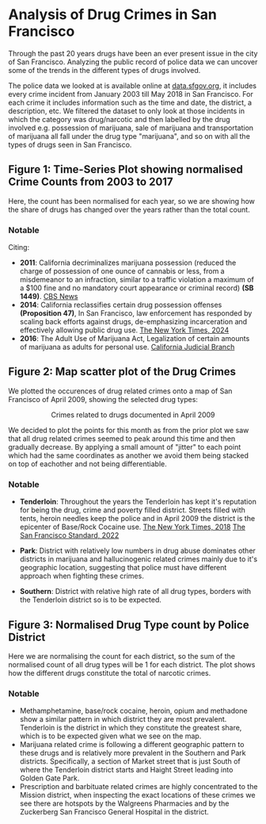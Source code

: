 <h1> Analysis of Drug Crimes in San Francisco </h1>

Through the past 20 years drugs have been an ever present issue in the city of San Francisco. Analyzing the public record of police data we can uncover some of the trends in the different types of drugs involved. 

The police data we looked at is available online at <a href="https://data.sfgov.org/Public-Safety/Police-Department-Incident-Reports-Historical-2003/tmnf-yvry/about_data" target="_blank">data.sfgov.org</a>, it includes every crime incident from January 2003 till May 2018 in San Francisco. For each crime it includes information such as the time and date, the district, a description, etc. We filtered the dataset to only look at those incidents in which the category was drug/narcotic and then labelled by the drug involved e.g. possession of marijuana, sale of marijuana and transportation of marijuana all fall under the drug type "marijuana", and so on with all the types of drugs seen in San Francisco.

## Figure 1: Time-Series Plot showing normalised Crime Counts from 2003 to 2017

<object type="text/html" data="{{ site.baseurl }}/TimeSeries.html" width="1200" height="400" style="border: none; padding: 0; width:80%; height:50vw"></object>

Here, the count has been normalised for each year, so we are showing how the share of drugs has changed over the years rather than the total count.

### Notable 
Citing: 
* **2011**: California decriminalizes marijuana possession (reduced the charge of possession of one ounce of cannabis or less, from a misdemeanor to an infraction, similar to a traffic violation a maximum of a $100 fine and no mandatory court appearance or criminal record) **(SB 1449)**. [CBS News](https://www.cbsnews.com/texas/news/california-governor-signs-marijuana-decriminalization-bill/)
* **2014**: California reclassifies certain drug possession offenses **(Proposition 47)**, In San Francisco, law enforcement has responded by scaling back efforts against drugs, de-emphasizing incarceration and effectively allowing public drug use. [The New York Times, 2024](https://www.nytimes.com/2024/01/31/upshot/san-francisco-drug-crisis.html)
* **2016**: The Adult Use of Marijuana Act, Legalization of certain amounts of marijuana as adults for personal use. [California Judicial Branch](https://www.courts.ca.gov/prop64.htm) 

## Figure 2: Map scatter plot of the Drug Crimes

We plotted the occurences of drug related crimes onto a map of San Francisco of April 2009, showing the selected drug types: 

<center><span style="font-size: 12px; font-weight: bold;"></span>Crimes related to drugs documented in April 2009</center>
<object type="text/html" data="{{ site.baseurl }}/scatterplot_layer.html"  width="1200" height="400" style="border: none; padding: 0; width:80%; height:50vw"></object>

We decided to plot the points for this month as from the prior plot we saw that all drug related crimes seemed to peak around this time and then gradually decrease. By applying a small amount of "jitter" to each point which had the same coordinates as another we avoid them being stacked on top of eachother and not being differentiable.

### Notable 
* **Tenderloin**: Throughout the years the Tenderloin has kept it's reputation for being the drug, crime and poverty filled district. Streets filled with tents, heroin needles keep the police and in April 2009 the district is the epicenter of Base/Rock Cocaine use. [The New York Times, 2018](https://www.nytimes.com/2024/01/31/upshot/san-francisco-drug-crisis.html) [The San Francisco Standard, 2022](https://sfstandard.com/2022/10/20/how-serious-is-tenderloins-drug-problem-heres-what-city-data-says/)

* **Park**: District with relatively low numbers in drug abuse dominates other districts in marijuana and hallucinogenic related crimes mainly due to it's geographic location, suggesting that police must have different approach when fighting these crimes.

* **Southern**: District with relative high rate of all drug types, borders with the Tenderloin district so is to be expected.
 
## Figure 3: Normalised Drug Type count by Police District

<object type="text/html" data="{{ site.baseurl }}/DistrictDrugs.html"  width="1200" height="400" style="border: none; padding: 0; width:80%; height:50vw"></object>

Here we are normalising the count for each district, so the sum of the normalised count of all drug types will be 1 for each district. The plot shows how the different drugs constitute the total of narcotic crimes.

### Notable 
* Methamphetamine, base/rock cocaine, heroin, opium and methadone show a similar pattern in which district they are most prevalent. Tenderloin is the district in which they constitute the greatest share, which is to be expected given what we see on the map.
* Marijuana related crime is following a different geographic pattern to these drugs and is relatively more prevalent in the Southern and Park districts. Specifically, a section of Market street that is just South of where the Tenderloin district starts and Haight Street leading into Golden Gate Park.
* Prescription and barbituate related crimes are highly concentrated to the Mission district, when inspecting the exact locations of these crimes we see there are hotspots by the Walgreens Pharmacies and by the Zuckerberg San Francisco General Hospital in the district.

